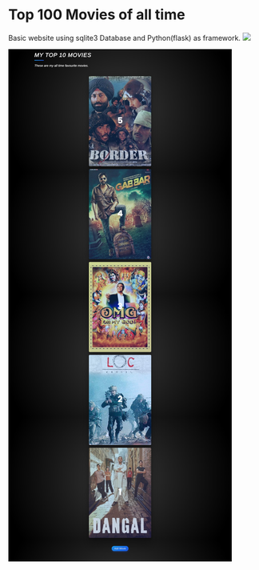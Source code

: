 # Top 100 Movies of all time

Basic website using sqlite3 Database and Python(flask) as framework.
![](static/images/website.gif)

![](static/images/website_image.png)


